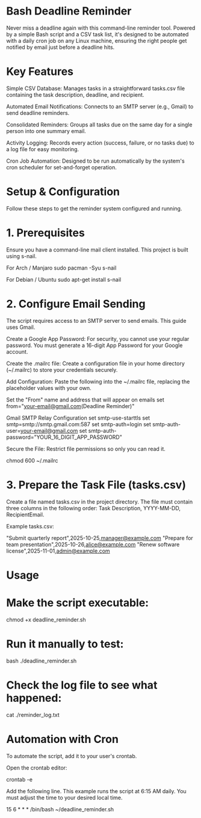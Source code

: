 # Bash Deadline Reminder
Never miss a deadline again with this command-line reminder tool. Powered by a simple Bash script and a CSV task list, it's designed to be automated with a daily cron job on any Linux machine, ensuring the right people get notified by email just before a deadline hits.

# Key Features
Simple CSV Database: Manages tasks in a straightforward tasks.csv file containing the task description, deadline, and recipient.

Automated Email Notifications: Connects to an SMTP server (e.g., Gmail) to send deadline reminders.

Consolidated Reminders: Groups all tasks due on the same day for a single person into one summary email.

Activity Logging: Records every action (success, failure, or no tasks due) to a log file for easy monitoring.

Cron Job Automation: Designed to be run automatically by the system's cron scheduler for set-and-forget operation.

# Setup & Configuration
Follow these steps to get the reminder system configured and running.

# 1. Prerequisites
Ensure you have a command-line mail client installed. This project is built using s-nail.

For Arch / Manjaro
sudo pacman -Syu s-nail

For Debian / Ubuntu
sudo apt-get install s-nail

# 2. Configure Email Sending
The script requires access to an SMTP server to send emails. This guide uses Gmail.

Create a Google App Password: For security, you cannot use your regular password. You must generate a 16-digit App Password for your Google account.

Create the .mailrc file: Create a configuration file in your home directory (~/.mailrc) to store your credentials securely.

Add Configuration: Paste the following into the ~/.mailrc file, replacing the placeholder values with your own.

Set the "From" name and address that will appear on emails
set from="your-email@gmail.com(Deadline Reminder)"

Gmail SMTP Relay Configuration
set smtp-use-starttls
set smtp=smtp://smtp.gmail.com:587
set smtp-auth=login
set smtp-auth-user=your-email@gmail.com
set smtp-auth-password="YOUR_16_DIGIT_APP_PASSWORD"

Secure the File: Restrict file permissions so only you can read it.

chmod 600 ~/.mailrc

# 3. Prepare the Task File (tasks.csv)
Create a file named tasks.csv in the project directory. The file must contain three columns in the following order: Task Description, YYYY-MM-DD, RecipientEmail.

Example tasks.csv:

"Submit quarterly report",2025-10-25,manager@example.com
"Prepare for team presentation",2025-10-26,alice@example.com
"Renew software license",2025-11-01,admin@example.com

# Usage

# Make the script executable:

chmod +x deadline_reminder.sh

# Run it manually to test:

bash ./deadline_reminder.sh

# Check the log file to see what happened:

cat ./reminder_log.txt

# Automation with Cron

To automate the script, add it to your user's crontab.

Open the crontab editor:

crontab -e

Add the following line. This example runs the script at 6:15 AM daily. You must adjust the time to your desired local time.

15 6 * * * /bin/bash ~/deadline_reminder.sh
